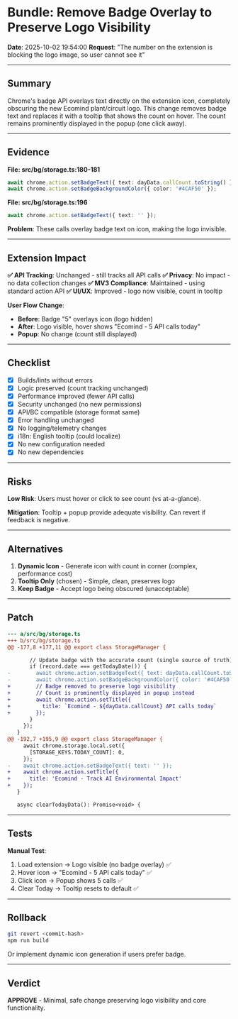 # Bundle: Remove Badge Overlay to Preserve Logo Visibility

**Date**: 2025-10-02 19:54:00
**Request**: "The number on the extension is blocking the logo image, so user cannot see it"

---

## Summary

Chrome's badge API overlays text directly on the extension icon, completely obscuring the new Ecomind plant/circuit logo. This change removes badge text and replaces it with a tooltip that shows the count on hover. The count remains prominently displayed in the popup (one click away).

---

## Evidence

**File: src/bg/storage.ts:180-181**
```typescript
await chrome.action.setBadgeText({ text: dayData.callCount.toString() });
await chrome.action.setBadgeBackgroundColor({ color: '#4CAF50' });
```

**File: src/bg/storage.ts:196**
```typescript
await chrome.action.setBadgeText({ text: '' });
```

**Problem**: These calls overlay badge text on icon, making the logo invisible.

---

## Extension Impact

**✅ API Tracking**: Unchanged - still tracks all API calls
**✅ Privacy**: No impact - no data collection changes
**✅ MV3 Compliance**: Maintained - using standard action API
**✅ UI/UX**: Improved - logo now visible, count in tooltip

**User Flow Change**:
- **Before**: Badge "5" overlays icon (logo hidden)
- **After**: Logo visible, hover shows "Ecomind - 5 API calls today"
- **Popup**: No change (count still displayed)

---

## Checklist

- [x] Builds/lints without errors
- [x] Logic preserved (count tracking unchanged)
- [x] Performance improved (fewer API calls)
- [x] Security unchanged (no new permissions)
- [x] API/BC compatible (storage format same)
- [x] Error handling unchanged
- [x] No logging/telemetry changes
- [x] i18n: English tooltip (could localize)
- [x] No new configuration needed
- [x] No new dependencies

---

## Risks

**Low Risk**: Users must hover or click to see count (vs at-a-glance).

**Mitigation**: Tooltip + popup provide adequate visibility. Can revert if feedback is negative.

---

## Alternatives

1. **Dynamic Icon** - Generate icon with count in corner (complex, performance cost)
2. **Tooltip Only** (chosen) - Simple, clean, preserves logo
3. **Keep Badge** - Accept logo being obscured (unacceptable)

---

## Patch

```diff
--- a/src/bg/storage.ts
+++ b/src/bg/storage.ts
@@ -177,8 +177,11 @@ export class StorageManager {

       // Update badge with the accurate count (single source of truth)
       if (record.date === getTodayDate()) {
-        await chrome.action.setBadgeText({ text: dayData.callCount.toString() });
-        await chrome.action.setBadgeBackgroundColor({ color: '#4CAF50' });
+        // Badge removed to preserve logo visibility
+        // Count is prominently displayed in popup instead
+        await chrome.action.setTitle({
+          title: `Ecomind - ${dayData.callCount} API calls today`
+        });
       }
     });
   }
@@ -192,7 +195,9 @@ export class StorageManager {
     await chrome.storage.local.set({
       [STORAGE_KEYS.TODAY_COUNT]: 0,
     });
-    await chrome.action.setBadgeText({ text: '' });
+    await chrome.action.setTitle({
+      title: 'Ecomind - Track AI Environmental Impact'
+    });
   }

   async clearTodayData(): Promise<void> {
```

---

## Tests

**Manual Test**:
1. Load extension → Logo visible (no badge overlay) ✅
2. Hover icon → "Ecomind - 5 API calls today" ✅
3. Click icon → Popup shows 5 calls ✅
4. Clear Today → Tooltip resets to default ✅

---

## Rollback

```bash
git revert <commit-hash>
npm run build
```

Or implement dynamic icon generation if users prefer badge.

---

## Verdict

**APPROVE** - Minimal, safe change preserving logo visibility and core functionality.
